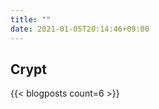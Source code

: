 ```yaml
---
title: ""
date: 2021-01-05T20:14:46+09:00
---
```


<section class="hero is-light main-image">
    <div class="hero-body">
        <div class="container has-text-centered">
            <h2 class="main-title title is-1">Crypt</h2>
        </div>
    </div>
</section>

{{< blogposts count=6 >}}
